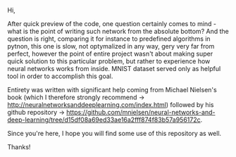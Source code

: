 Hi,

After quick preview of the code, one question certainly comes to mind - what is the point of writing such network from the absolute bottom?
And the question is right, comparing it for instance to predefined algorithms in pytnon, this one is slow, not optymalized in any way,
gery very far from perfect, however the point of entire project wasn't about making super quick solution to this particular problem,
but rather to experience how neural networks works from inside.
MNIST dataset served only as helpful tool in order to accomplish this goal.

Entirety was written with significant help coming from Michael Nielsen's book
(which I therefore strongly recommend  -> http://neuralnetworksanddeeplearning.com/index.html)
followed by his github repository  -> https://github.com/mnielsen/neural-networks-and-deep-learning/tree/d15df08a69ed33ae16a2fff874f83b57a956172c.

Since you're here, I hope you will find some use of this repository as well.

Thanks!
